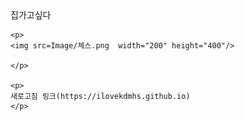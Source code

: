 <html>

<head>
    집가고싶다
</head>
<body>

    <p>
    <img src=Image/체스.png  width="200" height="400"/>

    </p>

    <p>
    새로고침 링크(https://ilovekdmhs.github.io)
    </p>
</body>

</html>

